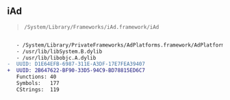 ## iAd

> `/System/Library/Frameworks/iAd.framework/iAd`

```diff

   - /System/Library/PrivateFrameworks/AdPlatforms.framework/AdPlatforms
   - /usr/lib/libSystem.B.dylib
   - /usr/lib/libobjc.A.dylib
-  UUID: D1E64EFB-6987-311E-A3DF-17E7FEA39407
+  UUID: 2B647622-BF90-33D5-94C9-BD78815ED6C7
   Functions: 40
   Symbols:   177
   CStrings:  119

```
